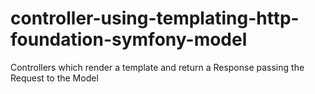 # controller-using-templating-http-foundation-symfony-model
Controllers which render a template and return a Response passing the Request to the Model 
